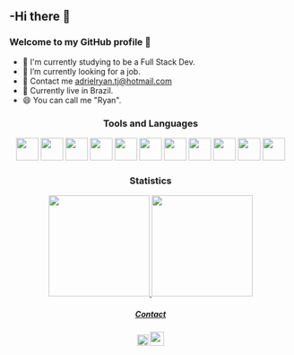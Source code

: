 ## -Hi there 👋
### Welcome to my GitHub profile 💾

- 🔭 I'm currently studying to be a Full Stack Dev.
- 🌱 I’m currently looking for a job.
- 💬 Contact me <a href="adrielryan.tj@hotmail.com" target="_blank">adrielryan.tj@hotmail.com</a>
- 📍 Currently live in Brazil.
- 😄 You can call me "Ryan".

<h3 align="center" dir="auto">Tools and Languages</h3>
<p align="center" dir="auto">
<img src="https://cdn.jsdelivr.net/gh/devicons/devicon/icons/vscode/vscode-original-wordmark.svg" width="40" height="40"/> <img src="https://cdn.jsdelivr.net/gh/devicons/devicon/icons/git/git-original.svg" width="40" height="40"/> <img src="https://cdn.jsdelivr.net/gh/devicons/devicon/icons/mongodb/mongodb-original-wordmark.svg" width="40" height="40"/> <img src="https://cdn.jsdelivr.net/gh/devicons/devicon/icons/mysql/mysql-original.svg" width="40" height="40"/> <img src="https://cdn.jsdelivr.net/gh/devicons/devicon/icons/angularjs/angularjs-original.svg" width="40" height="40"> <img src="https://cdn.jsdelivr.net/gh/devicons/devicon/icons/html5/html5-original.svg" width="40" height="40"/> <img src="https://cdn.jsdelivr.net/gh/devicons/devicon/icons/css3/css3-original.svg" width="40" height="40"/> <img src="https://cdn.jsdelivr.net/gh/devicons/devicon/icons/java/java-original.svg" width="40" height="40"/> <img src="https://cdn.jsdelivr.net/gh/devicons/devicon/icons/javascript/javascript-original.svg" width="40" height="40"/> <img src="https://cdn.jsdelivr.net/gh/devicons/devicon/icons/nodejs/nodejs-original.svg" width="40" height="40"/> <img src="https://cdn.jsdelivr.net/gh/devicons/devicon/icons/typescript/typescript-original.svg" width="40" height="40"/>
</p>


<h3 align="center" dir="auto">Statistics</h3>
<div align="center">
<a href="https://github.com/ryanadriel">
<img height="180em" src="https://github-readme-stats.vercel.app/api/top-langs/?username=ryanadriel&layout=compact&langs_count=7&theme=dracula"/> <img height="180em" src="https://github-readme-stats.vercel.app/api?username=ryanadriel&show_icons=true&theme=dracula&include_all_commits=true&count_private=true"/>
</div>
  
  <h5 align="center" dir="auto">Contact</h5>
<p align="center" dir="auto">
<a href="https://www.linkedin.com/in/adriel-ryan-93895521b/"><img src="https://cdn.jsdelivr.net/gh/devicons/devicon/icons/linkedin/linkedin-original.svg" width="20" height="20" /></a> <a href="https://www.instagram.com/ryan.adriel_/"><img src="https://img.icons8.com/color/96/000000/instagram-new--v1.png" width="25" height="25" /></a>
</p>
